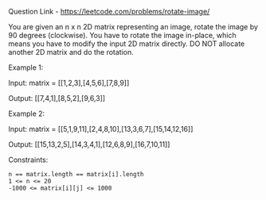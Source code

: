 Question Link - https://leetcode.com/problems/rotate-image/

You are given an n x n 2D matrix representing an image, rotate the image by 90 degrees (clockwise).
You have to rotate the image in-place, which means you have to modify the input 2D matrix directly. DO NOT allocate another 2D matrix and do the rotation.

Example 1:

Input: matrix = [[1,2,3],[4,5,6],[7,8,9]]

Output: [[7,4,1],[8,5,2],[9,6,3]]


Example 2:

Input: matrix = [[5,1,9,11],[2,4,8,10],[13,3,6,7],[15,14,12,16]]

Output: [[15,13,2,5],[14,3,4,1],[12,6,8,9],[16,7,10,11]]

Constraints:

    n == matrix.length == matrix[i].length
    1 <= n <= 20
    -1000 <= matrix[i][j] <= 1000

